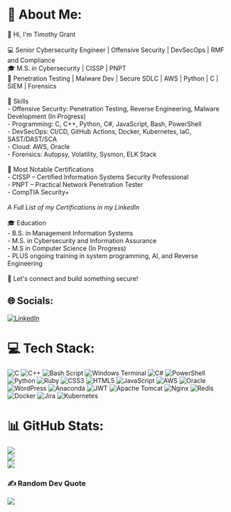 # 💫 About Me:
👋 Hi, I'm Timothy Grant<br><br>💻 Senior Cybersecurity Engineer | Offensive Security | DevSecOps | RMF and Compliance<br>🎓 M.S. in Cybersecurity | CISSP | PNPT <br>🔐 Penetration Testing | Malware Dev | Secure SDLC | AWS | Python | C | SIEM | Forensics  <br><br>🔧 Skills<br>- Offensive Security: Penetration Testing, Reverse Engineering, Malware Development (In Progress)  <br>- Programming: C, C++, Python, C#, JavaScript, Bash, PowerShell  <br>- DevSecOps: CI/CD, GitHub Actions, Docker, Kubernetes, IaC, SAST/DAST/SCA  <br>- Cloud: AWS, Oracle<br>- Forensics: Autopsy, Volatility, Sysmon, ELK Stack  <br><br>📜 Most Notable Certifications<br>- CISSP – Certified Information Systems Security Professional  <br>- PNPT – Practical Network Penetration Tester  <br>- CompTIA Security+  <br><br>*A Full List of my Certifications in my LinkedIn*<br><br>🎓 Education<br>- B.S. in Management Information Systems<br>- M.S. in Cybersecurity and Information Assurance<br>- M.S in Computer Science (In Progress)<br>- PLUS ongoing training in system programming, AI, and Reverse Engineering<br><br>🔗 Let's connect and build something secure!<br>


## 🌐 Socials:
[![LinkedIn](https://img.shields.io/badge/LinkedIn-%230077B5.svg?logo=linkedin&logoColor=white)](https://linkedin.com/in/https://www.linkedin.com/in/timothy-grant-80909317b/) 

# 💻 Tech Stack:
![C](https://img.shields.io/badge/c-%2300599C.svg?style=for-the-badge&logo=c&logoColor=white) ![C++](https://img.shields.io/badge/c++-%2300599C.svg?style=for-the-badge&logo=c%2B%2B&logoColor=white) ![Bash Script](https://img.shields.io/badge/bash_script-%23121011.svg?style=for-the-badge&logo=gnu-bash&logoColor=white) ![Windows Terminal](https://img.shields.io/badge/Windows%20Terminal-%234D4D4D.svg?style=for-the-badge&logo=windows-terminal&logoColor=white) ![C#](https://img.shields.io/badge/c%23-%23239120.svg?style=for-the-badge&logo=csharp&logoColor=white) ![PowerShell](https://img.shields.io/badge/PowerShell-%235391FE.svg?style=for-the-badge&logo=powershell&logoColor=white) ![Python](https://img.shields.io/badge/python-3670A0?style=for-the-badge&logo=python&logoColor=ffdd54) ![Ruby](https://img.shields.io/badge/ruby-%23CC342D.svg?style=for-the-badge&logo=ruby&logoColor=white) ![CSS3](https://img.shields.io/badge/css3-%231572B6.svg?style=for-the-badge&logo=css3&logoColor=white) ![HTML5](https://img.shields.io/badge/html5-%23E34F26.svg?style=for-the-badge&logo=html5&logoColor=white) ![JavaScript](https://img.shields.io/badge/javascript-%23323330.svg?style=for-the-badge&logo=javascript&logoColor=%23F7DF1E) ![AWS](https://img.shields.io/badge/AWS-%23FF9900.svg?style=for-the-badge&logo=amazon-aws&logoColor=white) ![Oracle](https://img.shields.io/badge/Oracle-F80000?style=for-the-badge&logo=oracle&logoColor=white) ![WordPress](https://img.shields.io/badge/WordPress-%23117AC9.svg?style=for-the-badge&logo=WordPress&logoColor=white) ![Anaconda](https://img.shields.io/badge/Anaconda-%2344A833.svg?style=for-the-badge&logo=anaconda&logoColor=white) ![JWT](https://img.shields.io/badge/JWT-black?style=for-the-badge&logo=JSON%20web%20tokens) ![Apache Tomcat](https://img.shields.io/badge/apache%20tomcat-%23F8DC75.svg?style=for-the-badge&logo=apache-tomcat&logoColor=black) ![Nginx](https://img.shields.io/badge/nginx-%23009639.svg?style=for-the-badge&logo=nginx&logoColor=white) ![Redis](https://img.shields.io/badge/redis-%23DD0031.svg?style=for-the-badge&logo=redis&logoColor=white) ![Docker](https://img.shields.io/badge/docker-%230db7ed.svg?style=for-the-badge&logo=docker&logoColor=white) ![Jira](https://img.shields.io/badge/jira-%230A0FFF.svg?style=for-the-badge&logo=jira&logoColor=white) ![Kubernetes](https://img.shields.io/badge/kubernetes-%23326ce5.svg?style=for-the-badge&logo=kubernetes&logoColor=white)
# 📊 GitHub Stats:
![](https://github-readme-stats.vercel.app/api?username=Sceptr3sec&theme=dark&hide_border=false&include_all_commits=false&count_private=false)<br/>
![](https://nirzak-streak-stats.vercel.app/?user=Sceptr3sec&theme=dark&hide_border=false)<br/>
![](https://github-readme-stats.vercel.app/api/top-langs/?username=Sceptr3sec&theme=dark&hide_border=false&include_all_commits=false&count_private=false&layout=compact)

### ✍️ Random Dev Quote
![](https://quotes-github-readme.vercel.app/api?type=horizontal&theme=radical)

<!-- Proudly created with GPRM ( https://gprm.itsvg.in ) -->
